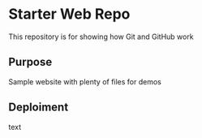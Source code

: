 # Starter Web Repo

This repository is for showing how Git and GitHub work

## Purpose

Sample website with plenty of files for demos
## Deploiment
text 
